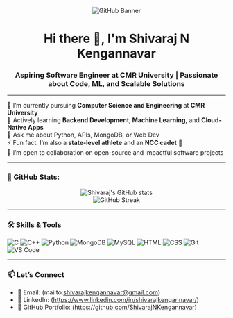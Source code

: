 <p align="center">
  <img src="github_banner.png" alt="GitHub Banner" style="max-width: 100%;">
</p>
<!-- Short Intro -->
<h1 align="center">Hi there 👋, I'm Shivaraj N Kengannavar</h1>
<h3 align="center">Aspiring Software Engineer at CMR University | Passionate about Code, ML, and Scalable Solutions</h3>

---

<!-- About Me -->
🔭 I’m currently pursuing **Computer Science and Engineering** at **CMR University**  
🌱 Actively learning **Backend Development, Machine Learning**, and **Cloud-Native Apps**  
💬 Ask me about Python, APIs, MongoDB, or Web Dev  
⚡ Fun fact: I’m also a **state-level athlete** and an **NCC cadet** 💪  
👯 I’m open to collaboration on open-source and impactful software projects  

---

### 🚀 GitHub Stats:
<p align="center">
  <img src="https://github-readme-stats.vercel.app/api?username=ShivarajNKengannavar&show_icons=true&theme=radical" alt="Shivaraj's GitHub stats"/>
  <br/>
  <img src="https://github-readme-streak-stats.herokuapp.com/?user=ShivarajNKengannavar&theme=radical" alt="GitHub Streak" />
</p>

---

<!-- Skills -->
### 🛠️ Skills & Tools
![C](https://img.shields.io/badge/C-Language-00599C?style=for-the-badge)
![C++](https://img.shields.io/badge/C++-Language-00599C?style=for-the-badge)
![Python](https://img.shields.io/badge/Python-3670A0?style=for-the-badge&logo=python&logoColor=white)
![MongoDB](https://img.shields.io/badge/MongoDB-4EA94B?style=for-the-badge&logo=mongodb&logoColor=white)
![MySQL](https://img.shields.io/badge/MySQL-005C84?style=for-the-badge&logo=mysql&logoColor=white)
![HTML](https://img.shields.io/badge/HTML5-E34F26?style=for-the-badge&logo=html5&logoColor=white)
![CSS](https://img.shields.io/badge/CSS3-1572B6?style=for-the-badge&logo=css3&logoColor=white)
![Git](https://img.shields.io/badge/Git-F05032?style=for-the-badge&logo=git&logoColor=white)
![VS Code](https://img.shields.io/badge/VS%20Code-007ACC?style=for-the-badge&logo=visual-studio-code&logoColor=white)

---

<!-- Contact -->
### 📫 Let’s Connect

- 📧 Email: (mailto:shivarajkengannavar@gmail.com)
- 🔗 LinkedIn: (https://www.linkedin.com/in/shivarajkengannavar/)
- 💼 GitHub Portfolio: (https://github.com/ShivarajNKengannavar)

